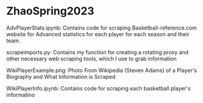 # ZhaoSpring2023

AdvPlayerStats.ipynb:
Contains code for scraping Basketball-reference.com website for Advanced statistics for each player for each season and their team.

scrapeimports.py:
Contains my function for creating a rotating proxy and other necessary web scraping tools, which I use to grab information

WikiPlayerExample.png:
Photo From Wikipedia (Steven Adams) of a Player's Biography and What Information is Scraped

WikiPlayerInfo.ipynb:
Contains code for scraping each basketball player's informatino

